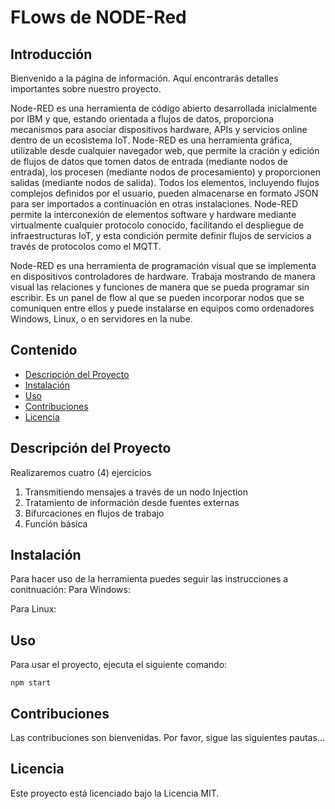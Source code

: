 # FLows de NODE-Red

## Introducción
Bienvenido a la página de información. Aquí encontrarás detalles importantes sobre nuestro proyecto.

Node-RED es una herramienta de código abierto desarrollada inicialmente por IBM y que, estando orientada a flujos de datos, proporciona mecanismos para asociar dispositivos hardware, APIs y servicios online dentro de un ecosistema IoT. Node-RED es una herramienta gráfica, utilizable desde cualquier navegador web, que permite la cración y edición de flujos de datos que tomen datos de entrada (mediante nodos de entrada), los procesen (mediante nodos de procesamiento) y proporcionen salidas (mediante nodos de salida). Todos los elementos, incluyendo flujos complejos definidos por el usuario, pueden almacenarse en formato JSON para ser importados a continuación en otras instalaciones. Node-RED permite la interconexión de elementos software y hardware mediante virtualmente cualquier protocolo conocido, facilitando el despliegue de infraestructuras IoT, y esta condición permite definir flujos de servicios a través de protocolos como el MQTT.

Node-RED es una herramienta de programación visual que se implementa en dispositivos controladores de hardware. Trabaja mostrando de manera visual las relaciones y funciones de manera que se pueda programar sin escribir. Es un panel de flow al que se pueden incorporar nodos que se comuniquen entre ellos y puede instalarse en equipos como ordenadores Windows, Linux, o en servidores en la nube.

## Contenido
- [Descripción del Proyecto](#descripción-del-proyecto)
- [Instalación](#instalación)
- [Uso](#uso)
- [Contribuciones](#contribuciones)
- [Licencia](#licencia)

## Descripción del Proyecto
Realizaremos cuatro (4) ejercicios 
1. Transmitiendo mensajes a través de un nodo Injection
2. Tratamiento de información desde fuentes externas
3. Bifurcaciones en flujos de trabajo
4. Función básica

## Instalación
Para hacer uso de la herramienta puedes seguir las instrucciones a conitnuación:
Para Windows:

Para Linux:

## Uso
Para usar el proyecto, ejecuta el siguiente comando:
```
npm start
```

## Contribuciones
Las contribuciones son bienvenidas. Por favor, sigue las siguientes pautas...

## Licencia
Este proyecto está licenciado bajo la Licencia MIT.